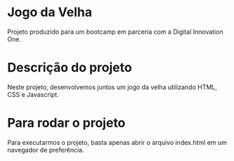 # Jogo da Velha
Projeto produzido para um bootcamp em parceria com a Digital Innovation One.

# Descrição do projeto
Neste projeto, desenvolvemos juntos um jogo da velha utilizando HTML, CSS e Javascript.

# Para rodar o projeto
Para executarmos o projeto, basta apenas abrir o arquivo index.html em um navegador de preferência.

